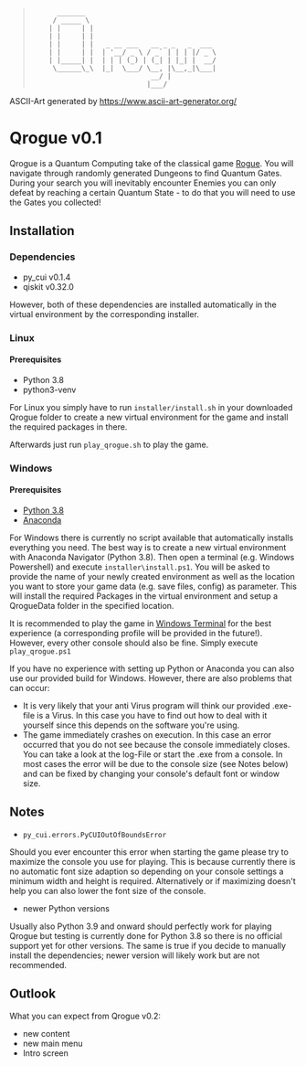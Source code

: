 >           _______           
>          / _____ \          
>         | |     | |         
>         | |     | |         
>         | |     | |   _ __ ___   __ _ _   _  ___         
>         | |     | |  | '__/ _ \ / _` | | | |/ _ \
>         | |_____| |  | | | (_) | (_| | |_| |  __/    
>          \______\_\  |_|  \___/ \__, |\__,_|\___|   
>                                  __/ |            
>                                 |___/ 
ASCII-Art generated by https://www.ascii-art-generator.org/

# Qrogue v0.1 #

Qrogue is a Quantum Computing take of the classical game 
[Rogue](https://en.wikipedia.org/wiki/Rogue_%28video_game%29). 
You will navigate through randomly generated Dungeons to find 
Quantum Gates. During your search you will inevitably encounter 
Enemies you can only defeat by reaching a certain Quantum State - 
to do that you will need to use the Gates you collected!

## Installation ##


### Dependencies ###
- py_cui v0.1.4
- qiskit v0.32.0

However, both of these dependencies are installed automatically
in the virtual environment by the corresponding installer.

### Linux ###

#### Prerequisites ####

- Python 3.8
- python3-venv

For Linux you simply have to run `installer/install.sh` in your
downloaded Qrogue folder to create a new virtual environment for 
the game and install the required packages in there. 

Afterwards just run `play_qrogue.sh` to play the game.

### Windows ###

#### Prerequisites ####

- [Python 3.8](https://www.python.org/downloads/release/python-3812/)
- [Anaconda](https://anaconda.org/anaconda/python)

For Windows there is currently no script available that 
automatically installs everything you need. The best way is to 
create a new virtual environment with Anaconda Navigator (Python 3.8). 
Then open a terminal (e.g. Windows Powershell) and execute 
`installer\install.ps1`. You will be asked to provide the name of your 
newly created environment as well as the location you want to store your 
game data (e.g. save files, config) as parameter. 
This will install the required Packages in the virtual 
environment and setup a QrogueData folder in the specified location.

It is recommended to play the game in 
[Windows Terminal](https://www.microsoft.com/store/productId/9N0DX20HK701) 
for the best experience (a corresponding profile will be provided 
in the future!). However, every other console should also be fine. 
Simply execute `play_qrogue.ps1`

If you have no experience with setting up Python or Anaconda you 
can also use our provided build for Windows. However, there are 
also problems that can occur:
- It is very likely that your anti Virus program will think our 
provided .exe-file is a Virus. In this case you have to find out 
how to deal with it yourself since this depends on the software 
you're using.
- The game immediately crashes on execution. In this case an 
error occurred that you do not see because the console immediately 
closes. You can take a look at the log-File or start the .exe from 
a console. In most cases the error will be due to the console size
  (see Notes below) and can be fixed by changing your console's 
default font or window size.

## Notes ##

- `py_cui.errors.PyCUIOutOfBoundsError` 

Should you ever encounter this error
when starting the game please try to maximize the console you 
use for playing. This is because currently there is no automatic 
font size adaption so depending on your console settings a 
minimum width and height is required. Alternatively or if 
maximizing doesn't help you can also lower the font size of the 
console.

- newer Python versions

Usually also Python 3.9 and onward should perfectly work for 
playing Qrogue but testing is currently done for Python 3.8 so 
there is no official support yet for other versions. The same 
is true if you decide to manually install the dependencies; newer 
version will likely work but are not recommended.

## Outlook ##

What you can expect from Qrogue v0.2:

- new content
- new main menu
- Intro screen

